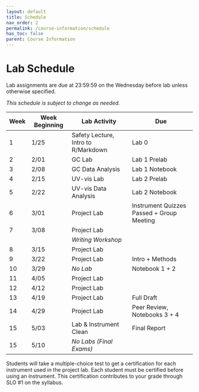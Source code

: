 ```yaml
---
layout: default
title: Schedule
nav_order: 2
permalink: /course-information/schedule
has_toc: false
parent: Course Information
---
```


# Lab Schedule

Lab assignments are due at 23:59:59 on the Wednesday before lab unless otherwise specified.

*This schedule is subject to change as needed.*

| Week | Week Beginning | Lab Activity                        | Due                                        |
| ---- | -------------- | ----------------------------------- | ------------------------------------------ |
| 1    | 1/25           | Safety Lecture, Intro to R/Markdown | Lab 0                                      |
| 2    | 2/01           | GC Lab                              | Lab 1 Prelab                               |
| 3    | 2/08           | GC Data Analysis                    | Lab 1 Notebook                             |
| 4    | 2/15           | UV-vis Lab                          | Lab 2 Prelab                               |
| 5    | 2/22           | UV-vis Data Analysis                | Lab 2 Notebook                             |
| 6    | 3/01           | Project Lab                         | Instrument Quizzes Passed  + Group Meeting |
| 7    | 3/08           | Project Lab                         |                                            |
|      |                | *Writing Workshop*                  |                                            |
| 8    | 3/15           | Project Lab                         |                                            |
| 9    | 3/22           | Project Lab                         | Intro + Methods                            | 
| 10   | 3/29           | *No Lab*                            | Notebook 1 + 2                             |
| 11   | 4/05           | Project Lab                         |                                            |
| 12   | 4/12           | Project Lab                         |                                            |
| 13   | 4/19           | Project Lab                         | Full Draft                                 |
| 14   | 4/29           | Project Lab                         | Peer Review, Notebooks 3 + 4               |
| 15   | 5/03           | Lab & Instrument Clean              | Final Report                               |
| 15   | 5/10           | *No Labs (Final Exams)*             |                                            |


Students will take a multiple-choice test to get a certification for each instrument used in the project lab.  Each student must be certified before using an instrument.  This certification contributes to your grade through SLO #1 on the syllabus.
